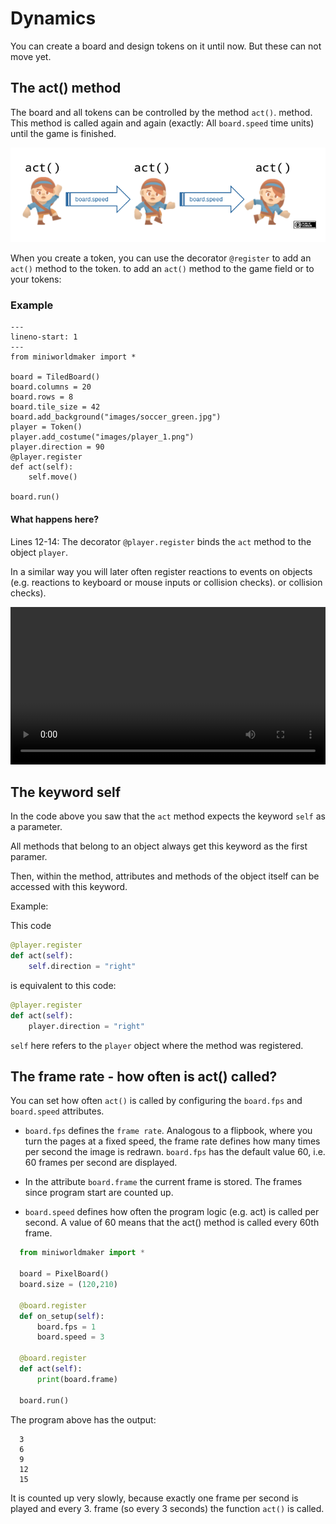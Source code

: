 # Dynamics

You can create a board and design tokens on it until now.
But these can not move yet.

## The act() method

The board and all tokens can be controlled by the method `act()`.
method. This method is called again and again (exactly: All
`board.speed` time units) until the game is finished.

![First Token](../_images/act.png)

When you create a token, you can use the decorator `@register` to add an `act()` method to the token.
to add an `act()` method to the game field or to your tokens:

### Example

``` {code-block} python
---
lineno-start: 1
---
from miniworldmaker import *

board = TiledBoard()
board.columns = 20
board.rows = 8
board.tile_size = 42
board.add_background("images/soccer_green.jpg")
player = Token()
player.add_costume("images/player_1.png")
player.direction = 90
@player.register
def act(self):
    self.move()

board.run()
```

#### What happens here?

Lines 12-14: The decorator `@player.register` binds the `act` method
to the object `player`.

In a similar way you will later often register reactions to events on
objects (e.g. reactions to keyboard or mouse inputs or collision checks).
or collision checks).

 <video controls loop width=100%>
  <source src="../_static/moving_token.webm" type="video/webm">
  Your browser does not support the video tag.
</video>

## The keyword self

In the code above you saw that the ``act`` method expects the keyword ``self`` as a parameter.

All methods that belong to an object always get this keyword as the first paramer.

Then, within the method, attributes and methods of the object itself can be accessed with this keyword.

Example:

This code

``` python
@player.register
def act(self):
    self.direction = "right"
```

is equivalent to this code:

``` python
@player.register
def act(self):
    player.direction = "right"
```

`self` here refers to the `player` object where the method was registered.

## The frame rate - how often is act() called?


You can set how often `act()` is called by configuring the `board.fps` and `board.speed` attributes.

* `board.fps` defines the `frame rate`. Analogous to a flipbook, where you turn the pages at a fixed speed,
  the frame rate defines how many times per second the image is redrawn.
  `board.fps` has the default value 60, i.e. 60 frames per second are displayed.
  
* In the attribute `board.frame` the current frame is stored. The frames since program start are counted up.
  
* `board.speed` defines how often the program logic (e.g. act) is called per second.
  A value of 60 means that the act() method is called every 60th frame.


``` python
  from miniworldmaker import *

  board = PixelBoard()
  board.size = (120,210)

  @board.register
  def on_setup(self):
      board.fps = 1
      board.speed = 3
      
  @board.register
  def act(self):
      print(board.frame)

  board.run()
```

The program above has the output:

```
  3
  6
  9
  12
  15
```


It is counted up very slowly, because exactly one frame per second is played and every 3. frame
(so every 3 seconds) the function `act()` is called.

